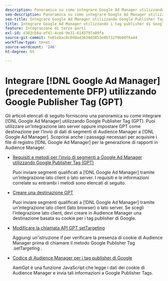 ```yaml
---
description: Panoramica su come integrare Google Ad Manager utilizzando i tag publisher di Google (GPT).
seo-description: Panoramica su come integrare Google Ad Manager utilizzando i tag publisher (GPT, Google Publisher Tags) in Adobe Audience Manager (AAM).
seo-title: Integrare Google Ad Manager utilizzando Google Publisher Tags (GPT) in Adobe Audience Manager (AAM)
title: Integrare Google Ad Manager utilizzando i tag publisher di Google (GPT, Google Publisher Tags)
feature: Integrazione di terze parti
exl-id: d383cb8a-ef41-4ce6-9e31-6145797a89fa
source-git-commit: fe01ebac8c0d0ad3630d3853e0bf32f0b00f6a44
workflow-type: tm+mt
source-wordcount: '246'
ht-degree: 6%

---
```


# Integrare [!DNL Google Ad Manager] (precedentemente DFP) utilizzando Google Publisher Tag (GPT)

Gli articoli elencati di seguito forniscono una panoramica su come integrare [!DNL Google Ad Manager] utilizzando Google Publisher Tag (GPT). Puoi utilizzare un’integrazione lato server oppure impostare GPT come destinazione per l’invio di dati di segmenti di Audience Manager a [!DNL Google Ad Manager]. Scoprirai anche i passaggi necessari per acquisire i file di registro [!DNL Google Ad Manager] per la generazione di rapporti in Audience Manager.

* [Requisiti e metodi per l’invio di segmenti a Google Ad Manager utilizzando Google Publisher Tag (GPT)](/help/using/integration/gpt-aam-destination/gpt-aam-requirements.md)

   Puoi inviare segmenti qualificati a [!DNL Google Ad Manager] tramite un’integrazione lato client o lato server. I requisiti e le informazioni correlate su entrambi i metodi sono elencati di seguito.

* [Creare una destinazione GPT](/help/using/integration/gpt-aam-destination/gpt-aam-create-destination.md)

   Puoi inviare segmenti qualificati a [!DNL Google Ad Manager] tramite un’integrazione lato client (lato browser) o lato server. Se scegli l’integrazione lato client, devi creare in Audience Manager una destinazione basata su cookie per i tag publisher di Google.

* [Modificare la chiamata API GPT setTargeting](/help/using/integration/gpt-aam-destination/gpt-aam-modify-api.md)

   Aggiungi un&#39;istruzione if per verificare la presenza di cookie di Audience Manager prima di chiamare il metodo Google Publisher Tag .setTargeting .

* [Codice di Audience Manager per i tag publisher di Google](/help/using/integration/gpt-aam-destination/gpt-aam-aamgpt-code.md)

   AamGpt è una funzione JavaScript che legge i dati dei cookie di Audience Manager e invia tali informazioni a Google Publisher Tags.
